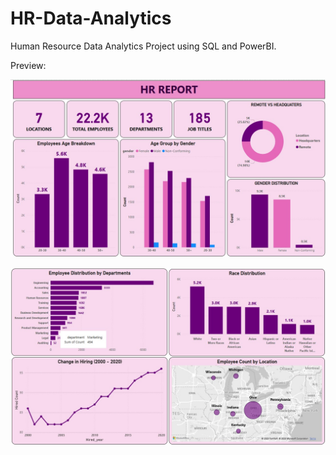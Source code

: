 # HR-Data-Analytics
Human Resource Data Analytics Project using SQL and PowerBI.

Preview:

![Image Alt](https://github.com/rahulraj0811/HR-Data-Analytics/blob/bd6ddcb665426122e138be04effc07f349a397bf/HR%20Dashboard-1.jpg)

![Image Alt](https://github.com/rahulraj0811/HR-Data-Analytics/blob/0362eaac34327dc38c0273abafe57d771a57e33d/HR%20Dashboard-2.jpg)

